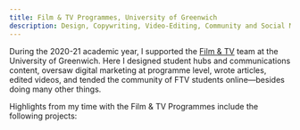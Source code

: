 ```yaml
---
title: Film & TV Programmes, University of Greenwich
description: Design, Copywriting, Video-Editing, Community and Social Media Management for the Film & TV Programmes at University of Greenwich
---
```

During the 2020-21 academic year, I supported the [Film & TV](https://www.gre.ac.uk/subjects/media-arts) team at the University of Greenwich. Here I designed student hubs and communications content, oversaw digital marketing at programme level, wrote articles, edited videos, and tended the community of FTV students online—besides doing many other things.

Highlights from my time with the Film & TV Programmes include the following projects: